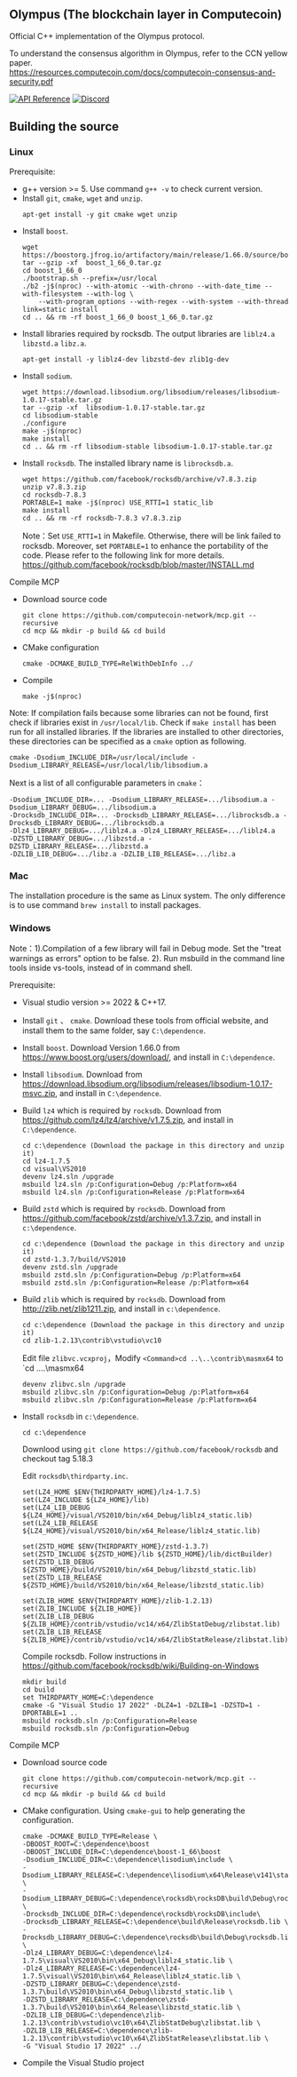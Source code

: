 ## Olympus (The blockchain layer in Computecoin)
Official C++ implementation of the Olympus protocol.

To understand the consensus algorithm in Olympus, refer to the CCN yellow paper.\
https://resources.computecoin.com/docs/computecoin-consensus-and-security.pdf

[![API Reference](
https://camo.githubusercontent.com/915b7be44ada53c290eb157634330494ebe3e30a/68747470733a2f2f676f646f632e6f72672f6769746875622e636f6d2f676f6c616e672f6764646f3f7374617475732e737667
)](https://docs.computecoin.com/computecoin/for-developers/mainnet/)
[![Discord](https://img.shields.io/badge/discord-join%20chat-blue.svg)](https://discord.gg/f4Z2jJjtNp)

## Building the source

### Linux

Prerequisite:
* g++ version >= 5. Use command `g++ -v` to check current version.
* Install `git`, `cmake`, `wget` and `unzip`.
  ```
  apt-get install -y git cmake wget unzip
* Install ```boost```.
  ```
  wget https://boostorg.jfrog.io/artifactory/main/release/1.66.0/source/boost_1_66_0.tar.gz
  tar --gzip -xf  boost_1_66_0.tar.gz
  cd boost_1_66_0
  ./bootstrap.sh --prefix=/usr/local
  ./b2 -j$(nproc) --with-atomic --with-chrono --with-date_time --with-filesystem --with-log \
      --with-program_options --with-regex --with-system --with-thread link=static install
  cd .. && rm -rf boost_1_66_0 boost_1_66_0.tar.gz
  ```
* Install libraries required by rocksdb. The output libraries are `liblz4.a` `libzstd.a` `libz.a`.
  ```
  apt-get install -y liblz4-dev libzstd-dev zlib1g-dev
  ```
* Install `sodium`.
  ```
  wget https://download.libsodium.org/libsodium/releases/libsodium-1.0.17-stable.tar.gz
  tar --gzip -xf  libsodium-1.0.17-stable.tar.gz
  cd libsodium-stable
  ./configure
  make -j$(nproc)
  make install
  cd .. && rm -rf libsodium-stable libsodium-1.0.17-stable.tar.gz
	```
* Install `rocksdb`. The installed library name is `librocksdb.a`.
  ```
  wget https://github.com/facebook/rocksdb/archive/v7.8.3.zip
  unzip v7.8.3.zip
  cd rocksdb-7.8.3
  PORTABLE=1 make -j$(nproc) USE_RTTI=1 static_lib
  make install
  cd .. && rm -rf rocksdb-7.8.3 v7.8.3.zip
  ```
  Note：Set `USE_RTTI=1` in Makefile. Otherwise, there will be link failed to rocksdb. Moreover, set `PORTABLE=1` to enhance the portability of the code. Please refer to the following link for more details. https://github.com/facebook/rocksdb/blob/master/INSTALL.md
	
Compile MCP

* Download source code
  ```
  git clone https://github.com/computecoin-network/mcp.git --recursive
  cd mcp && mkdir -p build && cd build
  ```
* CMake configuration
  ```
  cmake -DCMAKE_BUILD_TYPE=RelWithDebInfo ../
  ```
* Compile
  ```
  make -j$(nproc)
  ```
Note: If compilation fails because some libraries can not be found, first check if libraries exist in `/usr/local/lib`. Check if `make install` has been run for all installed libraries. If the libraries are installed to other directories, these directories can be specified as a `cmake` option as following.
  ```
  cmake -Dsodium_INCLUDE_DIR=/usr/local/include -Dsodium_LIBRARY_RELEASE=/usr/local/lib/libsodium.a
  ```
Next is a list of all configurable parameters in `cmake`：
  ```
  -Dsodium_INCLUDE_DIR=... -Dsodium_LIBRARY_RELEASE=.../libsodium.a -Dsodium_LIBRARY_DEBUG=.../libsodium.a
  -Drocksdb_INCLUDE_DIR=... -Drocksdb_LIBRARY_RELEASE=.../librocksdb.a -Drocksdb_LIBRARY_DEBUG=.../librocksdb.a
  -Dlz4_LIBRARY_DEBUG=.../liblz4.a -Dlz4_LIBRARY_RELEASE=.../liblz4.a
  -DZSTD_LIBRARY_DEBUG=.../libzstd.a -DZSTD_LIBRARY_RELEASE=.../libzstd.a
  -DZLIB_LIB_DEBUG=.../libz.a -DZLIB_LIB_RELEASE=.../libz.a
  ```
  
### Mac
The installation procedure is the same as Linux system. The only difference is to use command `brew install` to install packages.


### Windows

Note：1).Compilation of a few library will fail in Debug mode. Set the "treat warnings as errors" option to be false. 2). Run msbuild in the command line tools inside vs-tools, instead of in command shell.

Prerequisite:
  * Visual studio version >= 2022 & C++17.
  * Install `git` 、 `cmake`. Download these tools from official website, and install them to the same folder, say `C:\dependence`.
  * Install `boost`. Download Version 1.66.0 from https://www.boost.org/users/download/, and install in `C:\dependence`.
  * Install `libsodium`. Download from https://download.libsodium.org/libsodium/releases/libsodium-1.0.17-msvc.zip, and install in `C:\dependence`.
  * Build `lz4` which is required by `rocksdb`. Download from https://github.com/lz4/lz4/archive/v1.7.5.zip, and install in `C:\dependence`.
    ```
    cd c:\dependence (Download the package in this directory and unzip it)
    cd lz4-1.7.5
    cd visual\VS2010
    devenv lz4.sln /upgrade
    msbuild lz4.sln /p:Configuration=Debug /p:Platform=x64
    msbuild lz4.sln /p:Configuration=Release /p:Platform=x64
    ```	   
* Build `zstd` which is required by `rocksdb`. Download from https://github.com/facebook/zstd/archive/v1.3.7.zip, and install in `c:\dependence`.
    ```
    cd c:\dependence (Download the package in this directory and unzip it)
    cd zstd-1.3.7/build/VS2010
    devenv zstd.sln /upgrade
    msbuild zstd.sln /p:Configuration=Debug /p:Platform=x64
    msbuild zstd.sln /p:Configuration=Release /p:Platform=x64
    ```
* Build `zlib` which is required by `rocksdb`. Download from http://zlib.net/zlib1211.zip, and install in `c:\dependence`.
    ```
    cd c:\dependence (Download the package in this directory and unzip it)
    cd zlib-1.2.13\contrib\vstudio\vc10
    ```
    Edit file `zlibvc.vcxproj`，Modify `<Command>cd ..\..\contrib\masmx64` to `<Command>cd ..\..\masmx64
    ```
    devenv zlibvc.sln /upgrade
    msbuild zlibvc.sln /p:Configuration=Debug /p:Platform=x64
    msbuild zlibvc.sln /p:Configuration=Release /p:Platform=x64
    ```
* Install `rocksdb` in `c:\dependence`.
    ```
    cd c:\dependence
    ```
    Downlood using `git clone https://github.com/facebook/rocksdb` and checkout tag 5.18.3
    
    Edit `rocksdb\thirdparty.inc`.
    ```
    set(LZ4_HOME $ENV{THIRDPARTY_HOME}/lz4-1.7.5)
    set(LZ4_INCLUDE ${LZ4_HOME}/lib)
    set(LZ4_LIB_DEBUG ${LZ4_HOME}/visual/VS2010/bin/x64_Debug/liblz4_static.lib)
    set(LZ4_LIB_RELEASE ${LZ4_HOME}/visual/VS2010/bin/x64_Release/liblz4_static.lib)

    set(ZSTD_HOME $ENV{THIRDPARTY_HOME}/zstd-1.3.7)
    set(ZSTD_INCLUDE ${ZSTD_HOME}/lib ${ZSTD_HOME}/lib/dictBuilder)
    set(ZSTD_LIB_DEBUG ${ZSTD_HOME}/build/VS2010/bin/x64_Debug/libzstd_static.lib)
    set(ZSTD_LIB_RELEASE ${ZSTD_HOME}/build/VS2010/bin/x64_Release/libzstd_static.lib)

    set(ZLIB_HOME $ENV{THIRDPARTY_HOME}/zlib-1.2.13)
    set(ZLIB_INCLUDE ${ZLIB_HOME})
    set(ZLIB_LIB_DEBUG ${ZLIB_HOME}/contrib/vstudio/vc14/x64/ZlibStatDebug/zlibstat.lib)
    set(ZLIB_LIB_RELEASE ${ZLIB_HOME}/contrib/vstudio/vc14/x64/ZlibStatRelease/zlibstat.lib)
    ```
    Compile rocksdb. Follow instructions in https://github.com/facebook/rocksdb/wiki/Building-on-Windows


    ```
    mkdir build
    cd build
    set THIRDPARTY_HOME=C:\dependence
    cmake -G "Visual Studio 17 2022" -DLZ4=1 -DZLIB=1 -DZSTD=1 -DPORTABLE=1 ..
    msbuild rocksdb.sln /p:Configuration=Release
    msbuild rocksdb.sln /p:Configuration=Debug
    ```
Compile MCP

* Download source code
  ```
  git clone https://github.com/computecoin-network/mcp.git --recursive
  cd mcp && mkdir -p build && cd build
  ```
* CMake configuration. Using `cmake-gui` to help generating the configuration.
  ```
  cmake -DCMAKE_BUILD_TYPE=Release \
  -DBOOST_ROOT=C:\dependence\boost
  -DBOOST_INCLUDE_DIR=C:\dependence\boost-1_66\boost
  -Dsodium_INCLUDE_DIR=C:\dependence\lisodium\include \
  -Dsodium_LIBRARY_RELEASE=C:\dependence\lisodium\x64\Release\v141\static\libsodium.lib \
  -Dsodium_LIBRARY_DEBUG=C:\dependence\rocksdb\rocksDB\build\Debug\rocksdb.lib \
  -Drocksdb_INCLUDE_DIR=C:\dependence\rocksdb\rocksDB\include\
  -Drocksdb_LIBRARY_RELEASE=C:\dependence\build\Release\rocksdb.lib \
  -Drocksdb_LIBRARY_DEBUG=C:\dependence\rocksdb\build\Debug\rocksdb.lib \
  -Dlz4_LIBRARY_DEBUG=C:\dependence\lz4-1.7.5\visual\VS2010\bin\x64_Debug\liblz4_static.lib \
  -Dlz4_LIBRARY_RELEASE=C:\dependence\lz4-1.7.5\visual\VS2010\bin\x64_Release\liblz4_static.lib \
  -DZSTD_LIBRARY_DEBUG=C:\dependence\zstd-1.3.7\build\VS2010\bin\x64_Debug\libzstd_static.lib \
  -DZSTD_LIBRARY_RELEASE=C:\dependence\zstd-1.3.7\build\VS2010\bin\x64_Release\libzstd_static.lib \
  -DZLIB_LIB_DEBUG=C:\dependence\zlib-1.2.13\contrib\vstudio\vc10\x64\ZlibStatDebug\zlibstat.lib \
  -DZLIB_LIB_RELEASE=C:\dependence\zlib-1.2.13\contrib\vstudio\vc10\x64\ZlibStatRelease\zlibstat.lib \
  -G "Visual Studio 17 2022" ../
  ```
 * Compile the Visual Studio project
